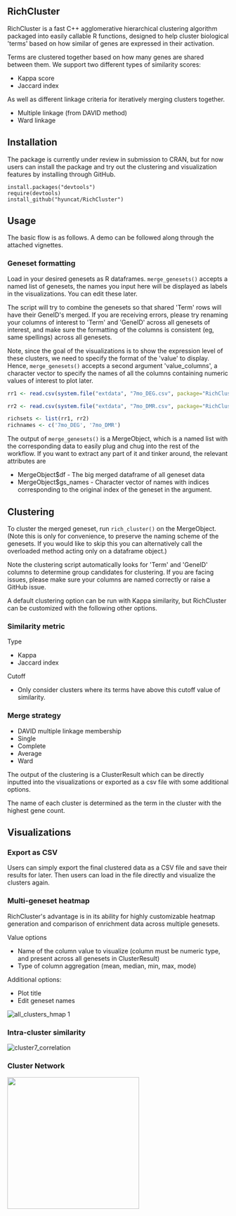 ## RichCluster
RichCluster is a fast C++ agglomerative hierarchical clustering algorithm packaged into easily callable R functions, designed to help cluster biological 'terms' based on how similar of genes are expressed in their activation. 

Terms are clustered together based on how many genes are shared between them. We support two different types of similarity scores:
- Kappa score
- Jaccard index

As well as different linkage criteria for iteratively merging clusters together.
- Multiple linkage (from DAVID method)
- Ward linkage

## Installation
The package is currently under review in submission to CRAN, but for now users can install the package and try out the clustering and visualization features by installing through GitHub.

```shell
install.packages("devtools")
require(devtools)
install_github("hyuncat/RichCluster")
```

## Usage
The basic flow is as follows. A demo can be followed along through the attached vignettes.

### Geneset formatting
Load in your desired genesets as R dataframes. `merge_genesets()` accepts a named list of genesets, the names you input here will be displayed as labels in the visualizations. You can edit these later.

The script will try to combine the genesets so that shared 'Term' rows will have their GeneID's merged. If you are receiving errors, please try renaming your columns of interest to 'Term' and 'GeneID' across all genesets of interest, and make sure the formatting of the columns is consistent (eg, same spellings) across all genesets.

Note, since the goal of the visualizations is to show the expression level of these clusters, we need to specify the format of the 'value' to display. Hence, `merge_genesets()` accepts a second argument 'value_columns', a character vector to specify the names of all the columns containing numeric values of interest to plot later. 

```r
rr1 <- read.csv(system.file("extdata", "7mo_DEG.csv", package="RichCluster"))

rr2 <- read.csv(system.file("extdata", "7mo_DMR.csv", package="RichCluster"))

richsets <- list(rr1, rr2)
richnames <- c('7mo_DEG', '7mo_DMR')
```

The output of `merge_genesets()` is a MergeObject, which is a named list with the corresponding data to easily plug and chug into the rest of the workflow. If you want to extract any part of it and tinker around, the relevant attributes are
- MergeObject$df - The big merged dataframe of all geneset data
- MergeObject$gs_names - Character vector of names with indices corresponding to the original index of the geneset in the argument.

## Clustering
To cluster the merged geneset, run `rich_cluster()` on the MergeObject. (Note this is only for convenience, to preserve the naming scheme of the genesets. If you would like to skip this you can alternatively call the overloaded method acting only on a dataframe object.)

Note the clustering script automatically looks for 'Term' and 'GeneID' columns to determine group candidates for clustering. If you are facing issues, please make sure your columns are named correctly or raise a GitHub issue.

A default clustering option can be run with Kappa similarity, but RichCluster can be customized with the following other options.

### Similarity metric
Type
- Kappa
- Jaccard index

Cutoff
- Only consider clusters where its terms have above this cutoff value of similarity.

### Merge strategy
- DAVID multiple linkage membership
- Single
- Complete
- Average
- Ward

The output of the clustering is a ClusterResult which can be directly inputted into the visualizations or exported as a csv file with some additional options.

The name of each cluster is determined as the term in the cluster with the highest gene count.

## Visualizations
### Export as CSV
Users can simply export the final clustered data as a CSV file and save their results for later. Then users can load in the file directly and visualize the clusters again.

### Multi-geneset heatmap
RichCluster's advantage is in its ability for highly customizable heatmap generation and comparison of enrichment data across multiple genesets.

Value options
- Name of the column value to visualize (column must be numeric type, and present across all genesets in ClusterResult)
- Type of column aggregation (mean, median, min, max, mode)

Additional options:
- Plot title
- Edit geneset names

![all_clusters_hmap 1](https://github.com/user-attachments/assets/0a0bac15-f1a9-404f-985c-3aa154f36f52)


### Intra-cluster similarity

![cluster7_correlation](https://github.com/user-attachments/assets/18a1aeb2-b221-41f4-a79a-1dcc5f3b2522)

### Cluster Network

<img src="https://github.com/user-attachments/assets/22021356-d352-45ff-a627-7e0156413f86" width="300">


